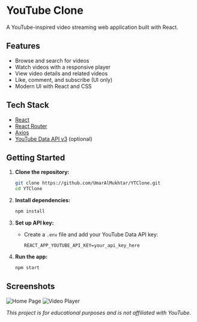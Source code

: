 # YouTube Clone

A YouTube-inspired video streaming web application built with React.

## Features

- Browse and search for videos
- Watch videos with a responsive player
- View video details and related videos
- Like, comment, and subscribe (UI only)
- Modern UI with React and CSS

## Tech Stack

- [React](https://react.dev/)
- [React Router](https://reactrouter.com/)
- [Axios](https://axios-http.com/)
- [YouTube Data API v3](https://developers.google.com/youtube/v3) (optional)

## Getting Started

1. **Clone the repository:**

   ```bash
   git clone https://github.com/UmarAlMukhtar/YTClone.git
   cd YTClone
   ```

2. **Install dependencies:**

   ```bash
   npm install
   ```

3. **Set up API key:**

   - Create a `.env` file and add your YouTube Data API key:
     ```
     REACT_APP_YOUTUBE_API_KEY=your_api_key_here
     ```

4. **Run the app:**
   ```bash
   npm start
   ```

## Screenshots

![Home Page](screenshots/home.png)
![Video Player](screenshots/player.png)

_This project is for educational purposes and is not affiliated with YouTube._
